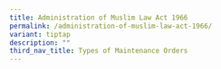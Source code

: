 ```yaml
---
title: Administration of Muslim Law Act 1966
permalink: /administration-of-muslim-law-act-1966/
variant: tiptap
description: ""
third_nav_title: Types of Maintenance Orders
---
```

